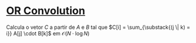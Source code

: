 # [OR Convolution](or-convolution.cpp)

Calcula o vetor $C$ a partir de $A$ e $B$ tal que $C[i] = \sum_{\substack{(j \| k) = i}} A[j] \cdot B[k]$ em $\mathcal{O}(N \cdot \log N)$
